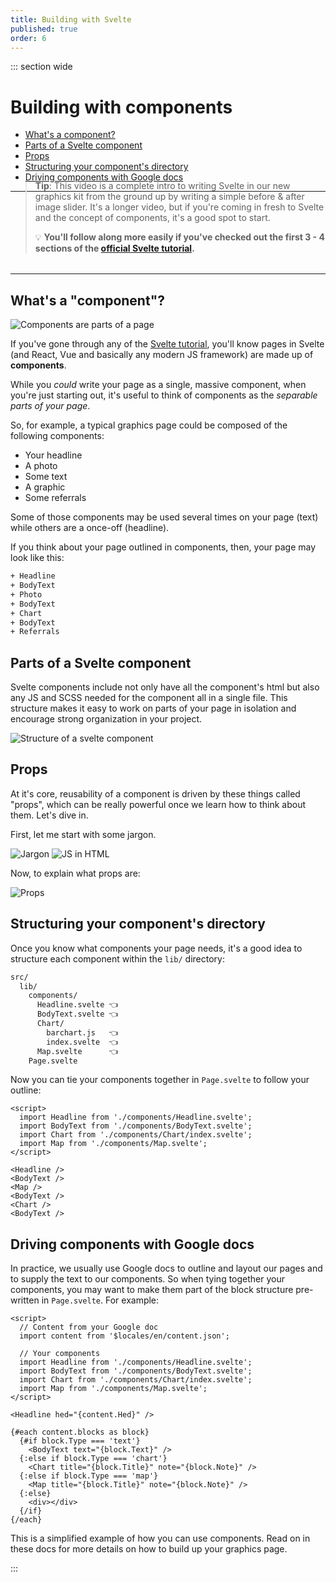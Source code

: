 ```yaml
---
title: Building with Svelte
published: true
order: 6
---
```


<script>
  import YouTube from '$lib/components/YouTube/index.svelte';
  import { getPath } from '$utils/statics';
</script>

::: section wide

# Building with components

- [What's a component?](#whats-a-component)
- [Parts of a Svelte component](#parts-of-a-svelte-component)
- [Props](#props)
- [Structuring your component's directory](#structuring-your-components-directory)
- [Driving components with Google docs](#driving-components-with-google-docs)

---

<YouTube id="VTtDTiuY2w4" />

<div style='margin: -2rem 0 2rem;'>

> **Tip**: This video is a complete intro to writing Svelte in our new graphics kit from the ground up by writing a simple before & after image slider. It's a longer video, but if you're coming in fresh to Svelte and the concept of components, it's a good spot to start.
>
> 💡 **You'll follow along more easily if you've checked out the first 3 - 4 sections of the [official Svelte tutorial](https://svelte.dev/tutorial/basics).**

</div>

---

## What's a "component"?

<img src="{getPath('images/illos/what-is.jpg')}" alt="Components are parts of a page" />

If you've gone through any of the [Svelte tutorial](https://svelte.dev/tutorial/basics), you'll know pages in Svelte (and React, Vue and basically any modern JS framework) are made up of **components**.

While you _could_ write your page as a single, massive component, when you're just starting out, it's useful to think of components as the _separable parts of your page_.

So, for example, a typical graphics page could be composed of the following components:

- Your headline
- A photo
- Some text
- A graphic
- Some referrals

Some of those components may be used several times on your page (text) while others are a once-off (headline).

If you think about your page outlined in components, then, your page may look like this:

```bash
+ Headline
+ BodyText
+ Photo
+ BodyText
+ Chart
+ BodyText
+ Referrals
```

## Parts of a Svelte component

Svelte components include not only have all the component's html but also any JS and SCSS needed for the component all in a single file. This structure makes it easy to work on parts of your page in isolation and encourage strong organization in your project.

<img src="{getPath('images/illos/structure-of-a-component.jpg')}" alt='Structure of a svelte component'/>

## Props

At it's core, reusability of a component is driven by these things called "props", which can be really powerful once we learn how to think about them. Let's dive in.

First, let me start with some jargon.

<img src="{getPath('images/illos/one-simple-jargon.jpg')}" alt='Jargon'/>

<img src="{getPath('images/illos/js-in-html.jpg')}" alt='JS in HTML'/>

Now, to explain what props are:

<img src="{getPath('images/illos/props-passing-down.jpg')}" alt='Props'/>

## Structuring your component's directory

Once you know what components your page needs, it's a good idea to structure each component within the `lib/` directory:

```bash
src/
  lib/
    components/
      Headline.svelte 👈
      BodyText.svelte 👈
      Chart/
        barchart.js   👈
        index.svelte  👈
      Map.svelte      👈
    Page.svelte
```

Now you can tie your components together in `Page.svelte` to follow your outline:

```svelte
<script>
  import Headline from './components/Headline.svelte';
  import BodyText from './components/BodyText.svelte';
  import Chart from './components/Chart/index.svelte';
  import Map from './components/Map.svelte';
</script>

<Headline />
<BodyText />
<Map />
<BodyText />
<Chart />
<BodyText />
```

## Driving components with Google docs

In practice, we usually use Google docs to outline and layout our pages and to supply the text to our components. So when tying together your components, you may want to make them part of the block structure pre-written in `Page.svelte`. For example:

```svelte
<script>
  // Content from your Google doc
  import content from '$locales/en/content.json';

  // Your components
  import Headline from './components/Headline.svelte';
  import BodyText from './components/BodyText.svelte';
  import Chart from './components/Chart/index.svelte';
  import Map from './components/Map.svelte';
</script>

<Headline hed="{content.Hed}" />

{#each content.blocks as block}
  {#if block.Type === 'text'}
    <BodyText text="{block.Text}" />
  {:else if block.Type === 'chart'}
    <Chart title="{block.Title}" note="{block.Note}" />
  {:else if block.Type === 'map'}
    <Map title="{block.Title}" note="{block.Note}" />
  {:else}
    <div></div>
  {/if}
{/each}
```

This is a simplified example of how you can use components. Read on in these docs for more details on how to build up your graphics page.

:::
